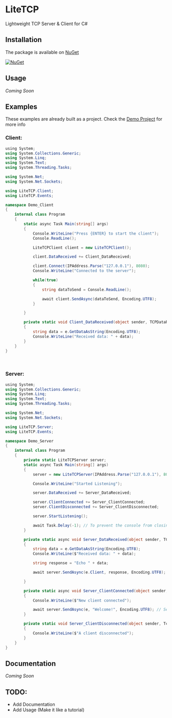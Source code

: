 # LiteTCP
Lightweight TCP Server & Client for C#


## Installation
The package is available on [NuGet](https://nuget.org/packages/LiteTCP)

[![NuGet](https://img.shields.io/nuget/v/LiteTCP.svg?label=NuGet)](https://nuget.org/packages/LiteTCP)

## Usage
*Coming Soon*

## Examples
These examples are already built as a project. Check the [Demo Project](https://github.com/BoRa-SY/LiteTCP/tree/main/Demo) for more info


### Client:
```csharp
﻿using System;
using System.Collections.Generic;
using System.Linq;
using System.Text;
using System.Threading.Tasks;

using System.Net;
using System.Net.Sockets;

using LiteTCP.Client;
using LiteTCP.Events;

namespace Demo_Client
{
    internal class Program
    {
        static async Task Main(string[] args)
        {
            Console.WriteLine("Press {ENTER} to start the client");
            Console.ReadLine();

            LiteTCPClient client = new LiteTCPClient();

            client.DataReceived += Client_DataReceived;

            client.Connect(IPAddress.Parse("127.0.0.1"), 8080);
            Console.WriteLine("Connected to the server");

            while(true)
            {
                string dataToSend = Console.ReadLine();

                await client.SendAsync(dataToSend, Encoding.UTF8);
            }

        }

        private static void Client_DataReceived(object sender, TCPDataReceivedEventArgs e)
        {
            string data = e.GetDataAsString(Encoding.UTF8);
            Console.WriteLine("Received data: " + data);
        }
    }
}
```

<br>

### Server:
```csharp
﻿using System;
using System.Collections.Generic;
using System.Linq;
using System.Text;
using System.Threading.Tasks;

using System.Net;
using System.Net.Sockets;

using LiteTCP.Server;
using LiteTCP.Events;

namespace Demo_Server
{
    internal class Program
    {
        private static LiteTCPServer server;
        static async Task Main(string[] args)
        {
            server = new LiteTCPServer(IPAddress.Parse("127.0.0.1"), 8080);

            Console.WriteLine("Started Listening");

            server.DataReceived += Server_DataReceived;

            server.ClientConnected += Server_ClientConnected;
            server.ClientDisconnected += Server_ClientDisconnected;

            server.StartListening();

            await Task.Delay(-1); // To prevent the console from closing
        }

        private static async void Server_DataReceived(object sender, TCPDataReceivedEventArgs e)
        {
            string data = e.GetDataAsString(Encoding.UTF8);
            Console.WriteLine($"Received data: " + data);

            string response = "Echo " + data;

            await server.SendAsync(e.Client, response, Encoding.UTF8);

        }

        private static async void Server_ClientConnected(object sender, TcpClient e)
        {
            Console.WriteLine($"New client connected");

            await server.SendAsync(e, "Welcome!", Encoding.UTF8); // Sending a welcome message to the client
        }

        private static void Server_ClientDisconnected(object sender, TcpClient e)
        {
            Console.WriteLine($"A client disconnected");
        }
    }
}
```
## Documentation
*Coming Soon*

## TODO:

* Add Documentation
* Add Usage (Make it like a tutorial)
